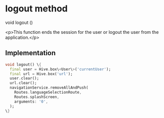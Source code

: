 


# logout method








void logout
()





\<p\>This function ends the session for the user or logout the user from the application.\</p\>



## Implementation

```dart
void logout() \{
  final user = Hive.box\<User\>('currentUser');
  final url = Hive.box('url');
  user.clear();
  url.clear();
  navigationService.removeAllAndPush(
    Routes.languageSelectionRoute,
    Routes.splashScreen,
    arguments: '0',
  );
\}
```







